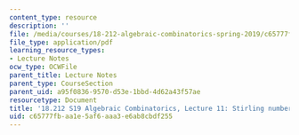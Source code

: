 ```yaml
---
content_type: resource
description: ''
file: /media/courses/18-212-algebraic-combinatorics-spring-2019/c65777fbaa1e5af6aaa3e6ab8cbdf255_MIT18_212S19_lec11.pdf
file_type: application/pdf
learning_resource_types:
- Lecture Notes
ocw_type: OCWFile
parent_title: Lecture Notes
parent_type: CourseSection
parent_uid: a95f0836-9570-d53e-1bbd-4d62a43f57ae
resourcetype: Document
title: '18.212 S19 Algebraic Combinatorics, Lecture 11: Stirling numbers and more'
uid: c65777fb-aa1e-5af6-aaa3-e6ab8cbdf255
---
```

